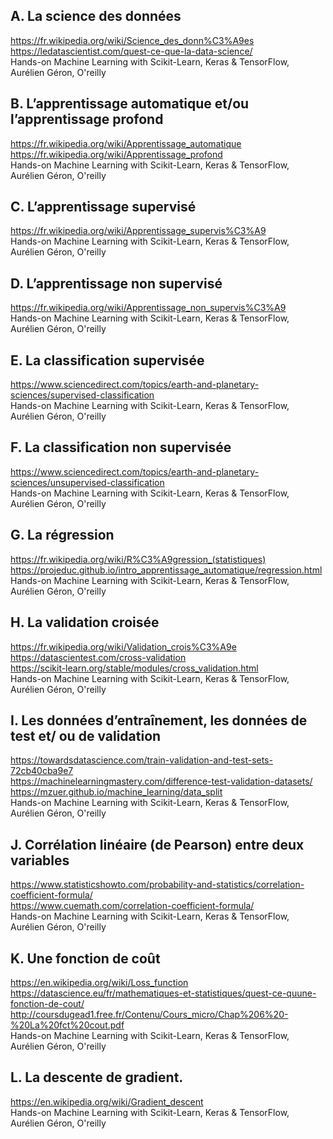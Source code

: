 ## A. La science des données  
https://fr.wikipedia.org/wiki/Science_des_donn%C3%A9es  
https://ledatascientist.com/quest-ce-que-la-data-science/  
Hands-on Machine Learning with Scikit-Learn, Keras & TensorFlow, Aurélien Géron, O'reilly 
## B. L’apprentissage automatique et/ou l’apprentissage profond  
https://fr.wikipedia.org/wiki/Apprentissage_automatique  
https://fr.wikipedia.org/wiki/Apprentissage_profond  
Hands-on Machine Learning with Scikit-Learn, Keras & TensorFlow, Aurélien Géron, O'reilly 
## C. L’apprentissage supervisé  
https://fr.wikipedia.org/wiki/Apprentissage_supervis%C3%A9  
Hands-on Machine Learning with Scikit-Learn, Keras & TensorFlow, Aurélien Géron, O'reilly 
## D. L’apprentissage non supervisé  
https://fr.wikipedia.org/wiki/Apprentissage_non_supervis%C3%A9  
Hands-on Machine Learning with Scikit-Learn, Keras & TensorFlow, Aurélien Géron, O'reilly 
## E. La classification supervisée  
https://www.sciencedirect.com/topics/earth-and-planetary-sciences/supervised-classification  
Hands-on Machine Learning with Scikit-Learn, Keras & TensorFlow, Aurélien Géron, O'reilly 
## F. La classification non supervisée  
https://www.sciencedirect.com/topics/earth-and-planetary-sciences/unsupervised-classification  
Hands-on Machine Learning with Scikit-Learn, Keras & TensorFlow, Aurélien Géron, O'reilly 
## G. La régression  
https://fr.wikipedia.org/wiki/R%C3%A9gression_(statistiques)  
https://projeduc.github.io/intro_apprentissage_automatique/regression.html      
Hands-on Machine Learning with Scikit-Learn, Keras & TensorFlow, Aurélien Géron, O'reilly 
## H. La validation croisée  
https://fr.wikipedia.org/wiki/Validation_crois%C3%A9e  
https://datascientest.com/cross-validation  
https://scikit-learn.org/stable/modules/cross_validation.html  
Hands-on Machine Learning with Scikit-Learn, Keras & TensorFlow, Aurélien Géron, O'reilly 
## I. Les données d’entraînement, les données de test et/ ou de validation  
https://towardsdatascience.com/train-validation-and-test-sets-72cb40cba9e7  
https://machinelearningmastery.com/difference-test-validation-datasets/  
https://mzuer.github.io/machine_learning/data_split  
Hands-on Machine Learning with Scikit-Learn, Keras & TensorFlow, Aurélien Géron, O'reilly 
## J. Corrélation linéaire (de Pearson) entre deux variables  
https://www.statisticshowto.com/probability-and-statistics/correlation-coefficient-formula/  
https://www.cuemath.com/correlation-coefficient-formula/  
Hands-on Machine Learning with Scikit-Learn, Keras & TensorFlow, Aurélien Géron, O'reilly 
## K. Une fonction de coût  
https://en.wikipedia.org/wiki/Loss_function  
https://datascience.eu/fr/mathematiques-et-statistiques/quest-ce-quune-fonction-de-cout/  
http://coursdugead1.free.fr/Contenu/Cours_micro/Chap%206%20-%20La%20fct%20cout.pdf  
Hands-on Machine Learning with Scikit-Learn, Keras & TensorFlow, Aurélien Géron, O'reilly 
## L. La descente de gradient.  
https://en.wikipedia.org/wiki/Gradient_descent  
Hands-on Machine Learning with Scikit-Learn, Keras & TensorFlow, Aurélien Géron, O'reilly 

